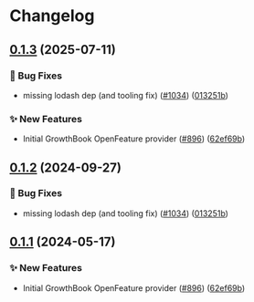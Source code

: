 # Changelog

## [0.1.3](https://github.com/DevCycleHQ-Sandbox/js-sdk-contrib/compare/growthbook-client-provider-v0.1.2...growthbook-client-provider-v0.1.3) (2025-07-11)


### 🐛 Bug Fixes

* missing lodash dep (and tooling fix) ([#1034](https://github.com/DevCycleHQ-Sandbox/js-sdk-contrib/issues/1034)) ([013251b](https://github.com/DevCycleHQ-Sandbox/js-sdk-contrib/commit/013251b7f42135125465c44b10ea694501ee557c))


### ✨ New Features

* Initial GrowthBook OpenFeature provider ([#896](https://github.com/DevCycleHQ-Sandbox/js-sdk-contrib/issues/896)) ([62ef69b](https://github.com/DevCycleHQ-Sandbox/js-sdk-contrib/commit/62ef69b05710b34f99cbc4da1e947f59f97bc00c))

## [0.1.2](https://github.com/open-feature/js-sdk-contrib/compare/growthbook-client-provider-v0.1.1...growthbook-client-provider-v0.1.2) (2024-09-27)


### 🐛 Bug Fixes

* missing lodash dep (and tooling fix) ([#1034](https://github.com/open-feature/js-sdk-contrib/issues/1034)) ([013251b](https://github.com/open-feature/js-sdk-contrib/commit/013251b7f42135125465c44b10ea694501ee557c))

## [0.1.1](https://github.com/open-feature/js-sdk-contrib/compare/growthbook-client-provider-v0.1.0...growthbook-client-provider-v0.1.1) (2024-05-17)


### ✨ New Features

* Initial GrowthBook OpenFeature provider ([#896](https://github.com/open-feature/js-sdk-contrib/issues/896)) ([62ef69b](https://github.com/open-feature/js-sdk-contrib/commit/62ef69b05710b34f99cbc4da1e947f59f97bc00c))
